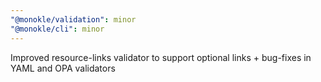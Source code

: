 ```yaml
---
"@monokle/validation": minor
"@monokle/cli": minor
---
```


Improved resource-links validator to support optional links + bug-fixes in YAML and OPA validators 
